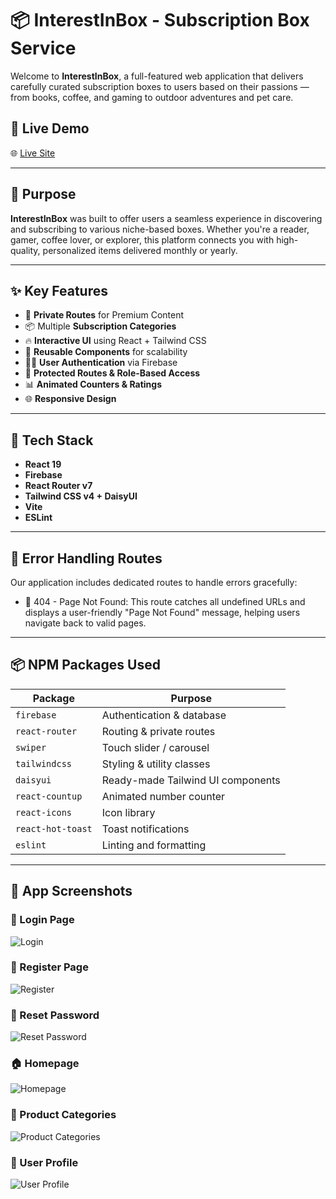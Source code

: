 # 📦 InterestInBox - Subscription Box Service

Welcome to **InterestInBox**, a full-featured web application that delivers carefully curated subscription boxes to users based on their passions — from books, coffee, and gaming to outdoor adventures and pet care.

## 🚀 Live Demo

🌐 [Live Site](https://subscription-service-2346.web.app/)

---

## 🎯 Purpose

**InterestInBox** was built to offer users a seamless experience in discovering and subscribing to various niche-based boxes. Whether you're a reader, gamer, coffee lover, or explorer, this platform connects you with high-quality, personalized items delivered monthly or yearly.

---

## ✨ Key Features

- 🔐 **Private Routes** for Premium Content
- 📦 Multiple **Subscription Categories**
- 🔥 **Interactive UI** using React + Tailwind CSS
- 🔁 **Reusable Components** for scalability
- 🧑‍💼 **User Authentication** via Firebase
- 🧭 **Protected Routes & Role-Based Access**
- 📊 **Animated Counters & Ratings**
- 🌐 **Responsive Design**

---

## 🧰 Tech Stack

- **React 19**
- **Firebase**
- **React Router v7**
- **Tailwind CSS v4 + DaisyUI**
- **Vite**
- **ESLint**

---

## 🚧 Error Handling Routes

Our application includes dedicated routes to handle errors gracefully:

- 🚫 404 - Page Not Found:
  This route catches all undefined URLs and displays a user-friendly "Page Not Found" message, helping users navigate back to valid pages.

---

## 📦 NPM Packages Used

| Package           | Purpose                           |
| ----------------- | --------------------------------- |
| `firebase`        | Authentication & database         |
| `react-router`    | Routing & private routes          |
| `swiper`          | Touch slider / carousel           |
| `tailwindcss`     | Styling & utility classes         |
| `daisyui`         | Ready-made Tailwind UI components |
| `react-countup`   | Animated number counter           |
| `react-icons`     | Icon library                      |
| `react-hot-toast` | Toast notifications               |
| `eslint`          | Linting and formatting            |

---

## 📸 App Screenshots

### 🔐 Login Page

![Login](https://i.ibb.co/yntVWQ1w/login.png)

### 📝 Register Page

![Register](https://i.ibb.co/TxDtCnK7/register.png)

### 🔁 Reset Password

![Reset Password](https://i.ibb.co/nNT3kXB6/reset-password.png)

### 🏠 Homepage

![Homepage](https://i.ibb.co/9kYRCRFT/banner.png)

### 📂 Product Categories

![Product Categories](https://i.ibb.co/tT8Pm1DC/products.png)

### 👤 User Profile

![User Profile](https://i.ibb.co/SDHmsPhK/profile.png)

